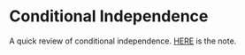 # Conditional Independence

A quick review of conditional independence. <a href="https://l-ty.com/Statistics/Graphical-model/Conditional_Independence" target="_blank">HERE</a> is the note.
